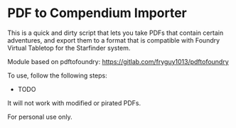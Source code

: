 # PDF to Compendium Importer

This is a quick and dirty script that lets you take PDFs that contain certain
adventures, and export them to a format that is compatible with Foundry Virtual
Tabletop for the Starfinder system.

Module based on pdftofoundry: https://gitlab.com/fryguy1013/pdftofoundry

To use, follow the following steps:

* TODO

It will not work with modified or pirated PDFs.

For personal use only.

